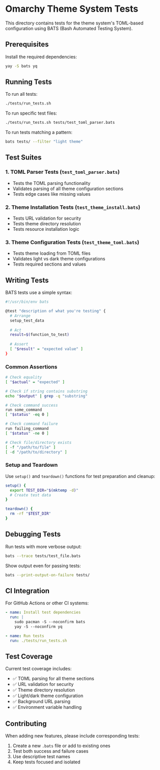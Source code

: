 # Omarchy Theme System Tests

This directory contains tests for the theme system's TOML-based configuration using BATS (Bash Automated Testing System).

## Prerequisites

Install the required dependencies:
```bash
yay -S bats yq
```

## Running Tests

To run all tests:
```bash
./tests/run_tests.sh
```

To run specific test files:
```bash
./tests/run_tests.sh tests/test_toml_parser.bats
```

To run tests matching a pattern:
```bash
bats tests/ --filter "light theme"
```

## Test Suites

### 1. TOML Parser Tests (`test_toml_parser.bats`)
- Tests the TOML parsing functionality
- Validates parsing of all theme configuration sections
- Tests edge cases like missing values

### 2. Theme Installation Tests (`test_theme_install.bats`)
- Tests URL validation for security
- Tests theme directory resolution
- Tests resource installation logic

### 3. Theme Configuration Tests (`test_theme_toml.bats`)
- Tests theme loading from TOML files
- Validates light vs dark theme configurations
- Tests required sections and values

## Writing Tests

BATS tests use a simple syntax:

```bash
#!/usr/bin/env bats

@test "description of what you're testing" {
  # Arrange
  setup_test_data
  
  # Act
  result=$(function_to_test)
  
  # Assert
  [ "$result" = "expected value" ]
}
```

### Common Assertions

```bash
# Check equality
[ "$actual" = "expected" ]

# Check if string contains substring
echo "$output" | grep -q "substring"

# Check command success
run some_command
[ "$status" -eq 0 ]

# Check command failure
run failing_command
[ "$status" -ne 0 ]

# Check file/directory exists
[ -f "/path/to/file" ]
[ -d "/path/to/directory" ]
```

### Setup and Teardown

Use `setup()` and `teardown()` functions for test preparation and cleanup:

```bash
setup() {
  export TEST_DIR="$(mktemp -d)"
  # Create test data
}

teardown() {
  rm -rf "$TEST_DIR"
}
```

## Debugging Tests

Run tests with more verbose output:
```bash
bats --trace tests/test_file.bats
```

Show output even for passing tests:
```bash
bats --print-output-on-failure tests/
```

## CI Integration

For GitHub Actions or other CI systems:

```yaml
- name: Install test dependencies
  run: |
    sudo pacman -S --noconfirm bats
    yay -S --noconfirm yq

- name: Run tests
  run: ./tests/run_tests.sh
```

## Test Coverage

Current test coverage includes:
- ✅ TOML parsing for all theme sections
- ✅ URL validation for security
- ✅ Theme directory resolution
- ✅ Light/dark theme configuration
- ✅ Background URL parsing
- ✅ Environment variable handling

## Contributing

When adding new features, please include corresponding tests:
1. Create a new `.bats` file or add to existing ones
2. Test both success and failure cases
3. Use descriptive test names
4. Keep tests focused and isolated